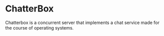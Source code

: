 # ChatterBox

Chatterbox is a concurrent server that implements a chat service made for the course of operating systems.
